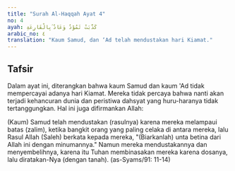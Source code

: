 ```yaml
---
title: "Surah Al-Haqqah Ayat 4"
no: 4
ayah: كَذَّبَتْ ثَمُوْدُ وَعَادٌ ۢبِالْقَارِعَةِ 
arabic_no: ٤
translation: "Kaum Samud, dan ‘Ad telah mendustakan hari Kiamat."
---
```


## Tafsir

Dalam ayat ini, diterangkan bahwa kaum Samud dan kaum 'Ad tidak mempercayai adanya hari Kiamat. Mereka tidak percaya bahwa nanti akan terjadi kehancuran dunia dan peristiwa dahsyat yang huru-haranya tidak tertanggungkan. Hal ini juga difirmankan Allah:

(Kaum) Samud telah mendustakan (rasulnya) karena mereka melampaui batas (zalim), ketika bangkit orang yang paling celaka di antara mereka, lalu Rasul Allah (Saleh) berkata kepada mereka, "(Biarkanlah) unta betina dari Allah ini dengan minumannya." Namun mereka mendustakannya dan menyembelihnya, karena itu Tuhan membinasakan mereka karena dosanya, lalu diratakan-Nya (dengan tanah). (as-Syams/91: 11-14)